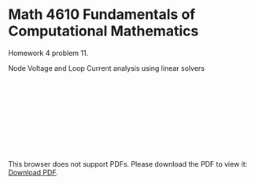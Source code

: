 # Math 4610 Fundamentals of Computational Mathematics
Homework 4 problem 11.

Node Voltage and Loop Current analysis using linear solvers

<object data="https://gbmitchell.github.io/math4610/HW4/problem_11.pdf" type="application/pdf" width="700px" height="700px">
    <embed src="https://gbmitchell.github.io/math4610/HW4/problem_11.pdf">
        <p>This browser does not support PDFs. Please download the PDF to view it: <a href="http://gbmitchell.github.io/math4610/HW4/problem_11.pdf">Download PDF</a>.</p>
    </embed>
</object>
